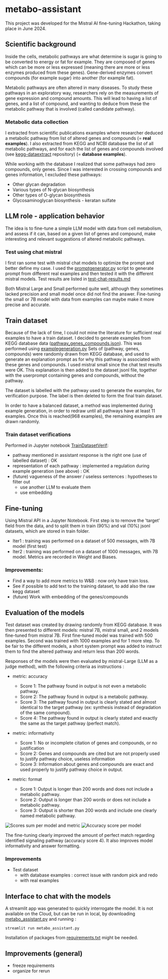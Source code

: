 # metabo-assistant

This project was developed for the Mistral AI fine-tuning Hackathon, taking place in June 2024.

## Scientific background

Inside the cells, metabolic pathways are what determine is sugar is going to be converted to energy or fat for example.
They are composed of genes which can be more or less expressed (meaning there are more or less enzymes produced from
these genes). Gene-derived enzymes convert compounds (for example sugar) into another (for example fat).

Metabolic pathways are often altered in many diseases. To study these pathways in an exploratory way, researchers rely
on the measurements of gene expression and compound amounts. This will lead to having a list of genes, and a list of
compound, and wanting to deduce from these the metabolic pathway that is involved (called candidate pathway).

### Metabolic data collection

I extracted from scientific publications examples where researcher deduced a metabolic pathway from list of altered
genes and compounds (= **real examples**).
I also extracted from KEGG and NCBI database the list of all metabolic pathways, and for each the list of genes and
compounds involved (see [kegg-dataextract](https://github.com/csdevignes/kegg-dataextract) repository)
(= **database examples**).

While working with the database I realized that some pathways had zero compounds, only genes. Since I was interested
in crossing compounds and genes information, I excluded these pathways:
* Other glycan degradation
* Various types of N-glycan biosynthesis
* Other types of O-glycan biosynthesis
* Glycosaminoglycan biosynthesis - keratan sulfate

## LLM role - application behavior

The idea is to fine-tune a simple LLM model with data from cell metabolism, and assess if it can, based on a given list
of genes and compound, make interesting and relevant suggestions of altered metabolic pathways.

### Test using chat mistral

I first ran some test with mistral chat models to optimize the prompt and better define my case.
I used the [promptgenerator.py](promptgenerator.py) script to generate prompt from different real examples and then
tested it with the different mistral models. Test results are listed in [test-chat-results.md](prompts/test_chat_results.md)

Both Mistral Large and Small performed quite well, although they sometimes lacked precision and small model once did not
find the answer. Fine-tuning the small or 7B model with data from examples can maybe make it more precise
and accurate.

## Train dataset

Because of the lack of time, I could not mine the literature for sufficient real examples to have a train dataset.
I decided to generate examples from KEGG database data ([pathway_genes_compounds.json](prompts/pathway_genes_compounds.json)).
This was performed using [examplegeneration.py](examplegeneration.py)
Sets of (pathway, genes, compounds) were randomly drawn from KEGG database, and used to generate an explanation prompt
as for why this pathway is associated with these genes and compounds. I used mistral small since the chat test results
were OK. This explanation is then added to the dataset jsonl file, together with the userprompt containing genes
and compounds, without the pathway.

The dataset is labelled with the pathway used to generate the examples, for verification purpose.
The label is then deleted to form the final train dataset.

In order to have a balanced dataset, a method was implemented during example generation, in order to redraw until
all pathways have at least 11 examples. Once this is reached(968 examples), the remaining examples are drawn randomly.

### Train dataset verifications

Performed in Jupyter notebook [TrainDatasetVerif](TrainDatasetVerif.ipynb):
* pathway mentioned in assistant response is the right one (use of labelled dataset) : OK
* representation of each pathway : implemented a regulation during example generation (see above) : OK
* (future) vagueness of the answer / useless sentences : hypotheses to filter out
  * use another LLM to evaluate them
  * use embedding
  
## Fine-tuning

Using Mistral API in a Jupyter Notebook. First step is to remove the 'target' field from the data, and to split 
them in train (90%) and val (10%) jsonl datasets, which are stored in train folder.

* Iter1 : training was performed on a dataset of 500 messages, with 7B model (first test)
* Iter2 : training was performed on a dataset of 1000 messages, with 7B model. Metrics are recorded
in Weight and Biases.

### Improvements:

* Find a way to add more metrics to W&B : now only have train loss.
* See if possible to add text to the training dataset, to add also the raw kegg dataset
* (future) Work with embedding of the genes/compounds

## Evaluation of the models

Test dataset was created by drawing randomly from KEGG database. It was then presented to different models: mistral 7B,
mistral small, and 2 models fine-tuned from mistral 7B. First fine-tuned model was trained with 500 examples. 
Second was trained with 1000 examples and for 1 more step. To be fair to the different models, a short system prompt was
added to instruct them to find the altered pathway and return less than 200 words.

Responses of the models were then evaluated by mistral-Large (LLM as a judge method), with the following
criteria as instructions :
- metric: accuracy
    * Score 1: The pathway found in output is not even a metabolic pathway.
    * Score 2: The pathway found in output is a metabolic pathway.
    * Score 3: The pathway found in output is clearly stated and almost identical to the target pathway (ex: synthesis instead of degradation of the same compound).
    * Score 4: The pathway found in output is clearly stated and exactly the same as the target pathway (perfect match).

- metric: informativity
    * Score 1: No or incomplete citation of genes and compounds, or no justification
    * Score 2: Genes and compounds are cited but are not properly used to justify pathway choice, useless information
    * Score 3: Information about genes and compounds are exact and used properly to justify pathway choice in output.

- metric: format
    * Score 1: Output is longer than 200 words and does not include a metabolic pathway.
    * Score 2: Output is longer than 200 words or does not include a metabolic pathway.
    * Score 3: Output is shorter than 200 words and include one clearly named metabolic pathway.

![Scores sum per model and metric](figures/combined_graph.png)
![Accuracy score per model](figures/accuracy_values.png)

The fine-tuning clearly improved the amount of perfect match regarding identified signaling pathway (accuracy score 4).
It also improves model informativity and answer formatting.

### Improvements

* Test dataset
  * with database examples : correct issue with random pick and redo
  * with real examples

## Interface to chat with the models

A streamlit app was generated to quickly interrogate the model. It is not available on the Cloud, but can be run in 
local, by downloading [metabo_assistant.py](metabo_assistant.py) and running :
```
streamlit run metabo_assistant.py
```
Installation of packages from [requirements.txt](requirements.txt) might be needed.

## Improvements (general)

* freeze requirements
* organize for rerun